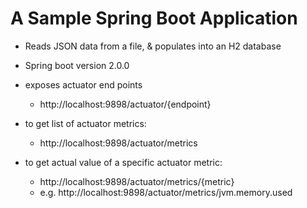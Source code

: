 # A Sample Spring Boot Application
 - Reads JSON data from a file, & populates into an H2 database
 - Spring boot version 2.0.0
 - exposes actuator end points 
      - http://localhost:9898/actuator/{endpoint}
 - to get list of actuator metrics:
      - http://localhost:9898/actuator/metrics
 
 - to get actual value of a specific actuator metric:
      - http://localhost:9898/actuator/metrics/{metric}
      - e.g. http://localhost:9898/actuator/metrics/jvm.memory.used
  
 
